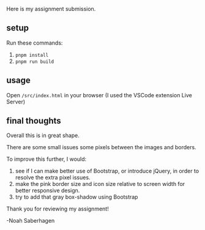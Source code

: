 Here is my assignment submission.

## setup
Run these commands: 
1. ```pnpm install```
2. ```pnpm run build```

## usage
Open ```/src/index.html``` in your browser (I used the VSCode extension Live Server)

## final thoughts
Overall this is in great shape.

There are some small issues some pixels between the images and borders.

To improve this further, I would:
1. see if I can make better use of Bootstrap, or introduce jQuery, in order to resolve the extra pixel issues.
2. make the pink border size and icon size relative to screen width for better responsive design.
3. try to add that gray box-shadow using Bootstrap

Thank you for reviewing my assignment!

-Noah Saberhagen
